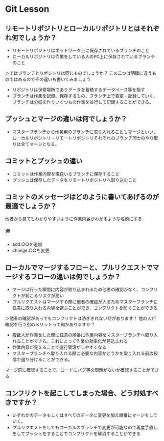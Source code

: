 # Git Lesson

## リモートリポジトリとローカルリポジトリとはそれぞれ何でしょうか？
- リモートリポジトリはネットワーク上に保存されているブランチのこと
- ローカルリポジトリは作業をしている人のPC上に保存されているブランチのこと

＞ではブランチとリポジトリは同じものでしょうか？
この二つは明確に違うものではあるのでその違いも書いてみましょう

- リポジトリは保管場所でありデータを蓄積するデータベース等を指す
- ブランチは作業を記録、保存するもの。ブランチ上で変更・記録していく、ブランチは分岐を作りいくつもの作業を並行して記録することができる。


## プッシュとマージの違いは何でしょうか？

- マスターブランチから作業用のブランチに取り入れることもマージといい、ローカルリポジトリ・リモートリポジトリそれぞれのブランチ同士のやり取りは全てマージとなる。

## コミットとプッシュの違い
- コミットは作業内容を現在いるブランチに保存すること
- プッシュは保存したデータをリモートリポジトリへ取り込むこと



## コミットのメッセージはどのように書いてあげるのが最適でしょうか？
他者から見てもわかりやすいように作業内容がわかるような名前にする
##### 例
- add:○○を追加
- change:○○を変更



## ローカルでマージするフローと、プルリクエストでマージするフローの違いは何でしょうか？
- マージは行った瞬間に内容が取り込まれるため他者の確認がなく、コンフリクトが起こるリスクが高い
- プルリクエストはマージする際に他者の確認が入るためマスターブランチに任意に取り入れる内容を選ぶことができ、コンフリクトを防ぐことができる

＞他者の確認があってもコンフリクトは防ぎきれない時があります！
他の人が確認を行う別のメリットって何かありますか？

- 複数人が作業をした際に任意の順番に作業内容をマスターブランチへ取り入れることができる。これによって作業の効率化が見込まれる
- 作業内容が見えることで進行管理がしやすくなる
- マスターブランチへ取り入れる際に必要な内容かどうかを取り入れる前の段階で選り分けることができる。

マージ前に確認することで、コードにバグ等の問題がないか確認することができる

## コンフリクトを起こしてしまった場合、どう対処すべきですか？
- いずれかのデータもしくはすべてのデータに変更を加え順番にマージをしていく。
- プルリクエストをしてもローカルのブランチで変更が可能なので再度手直しをしてプッシュをすることでコンフリクトを解消することができる